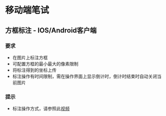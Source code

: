 # 移动端笔试
## 方框标注 - IOS/Android客户端
### 要求
* 在图片上标注方框
* 可配置方框的最小最大的像素限制
* 将标注得到的坐标上传
* 标注操作有时间限制，需在操作界面上显示倒计时，倒计时结束时自动关闭当前图片
### 提示
* 标注操作方式，请参照此[视频](https://v.youku.com/v_show/id_XMzgyMzQ3NzQ4OA==.html?spm=a2h0j.11185381.listitem_page1.5~A)
